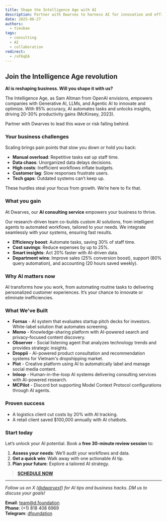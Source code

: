 ```yaml
---
title: Shape the Intelligence Age with AI
description: Partner with Dwarves to harness AI for innovation and efficiency in the Intelligence Age
date: 2025-06-27
authors:
  - tieubao
tags:
  - consulting
  - AI
  - collaboration
redirect:
  - /xF6qEA
---
```


## Join the Intelligence Age revolution

**AI is reshaping business. Will you shape it with us?**

The Intelligence Age, as Sam Altman from OpenAI envisions, empowers companies with Generative AI, LLMs, and Agentic AI to innovate and optimize. With 95% accuracy, AI automates tasks and unlocks insights, driving 20-30% productivity gains (McKinsey, 2023).

Partner with Dwarves to lead this wave or risk falling behind.

### Your business challenges

Scaling brings pain points that slow you down or hold you back:

- **Manual overload**: Repetitive tasks eat up staff time.
- **Data chaos**: Unorganized data delays decisions.
- **High costs**: Inefficient workflows inflate budgets.
- **Customer lag**: Slow responses frustrate users.
- **Tech gaps**: Outdated systems can’t keep up.

These hurdles steal your focus from growth. We’re here to fix that.

### What you gain

At Dwarves, our **AI consulting service** empowers your business to thrive.

Our research-driven team co-builds custom AI solutions, from intelligent agents to automated workflows, tailored to your needs. We integrate seamlessly with your systems, ensuring fast results.

- **Efficiency boost**: Automate tasks, saving 30% of staff time.
- **Cost savings**: Reduce expenses by up to 25%.
- **Smart insights**: Act 20% faster with AI-driven data.
- **Department wins**: Improve sales (25% conversion boost), support (80% query automation), and accounting (20 hours saved weekly).

### Why AI matters now

AI transforms how you work, from automating routine tasks to delivering personalized customer experiences. It’s your chance to innovate or eliminate inefficiencies.

### What We've Built

- **Fornax** - AI system that evaluates startup pitch decks for investors. White-label solution that automates screening.
- **Memo** - Knowledge-sharing platform with AI-powered search and privacy-focused content discovery.
- **Observer** - Social listening agent that analyzes technology trends and provides strategic insights.
- **Droppii** - AI-powered product consultation and recommendation systems for Vietnam's dropshipping market.
- **Plot** - Creative platform using AI to automatically label and manage social media content.
- **Inloop** - Human-in-the-loop AI systems delivering consulting services with AI-powered research.
- **MCPilot** - Discord bot supporting Model Context Protocol configurations through AI agents.

### Proven success

- A logistics client cut costs by 20% with AI tracking.
- A retail client saved $100,000 annually with AI chatbots.

### Start today

Let’s unlock your AI potential. Book a **free 30-minute review session** to:

1. **Assess your needs**: We’ll audit your workflows and data.
2. **Get a quick win**: Walk away with one actionable AI tip.
3. **Plan your future**: Explore a tailored AI strategy.

> [**SCHEDULE NOW**](https://d.foundation/contact)

---

*Follow us on X ([@dwarvesf](https://x.com/dwarvesf)) for AI tips and business hacks. DM us to discuss your goals!*

**Email**: <team@d.foundation>  
**Phone**: (+1) 818 408 6969  
**Telegram**: [dfoundation](t.me/dfoundation)  

